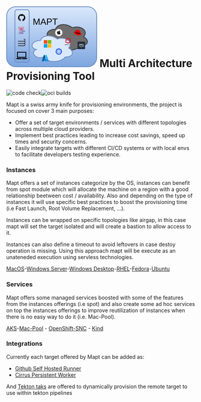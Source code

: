 # ![mapt](./docs/logo/mapt.svg) Multi Architecture Provisioning Tool 

![code check](https://github.com/redhat-developer/mapt/actions/workflows/build-go.yaml/badge.svg)![oci builds](https://github.com/redhat-developer/mapt/actions/workflows/build-oci.yaml/badge.svg)

Mapt is a swiss army knife for provisioning environments, the project is focused on cover 3 main purposes:

* Offer a set of target environments / services with different topologies across multiple cloud providers.
* Implement best practices leading to increase cost savings, speed up times and security concerns.
* Easily integrate targets with different CI/CD systems or with local envs to facilitate developers testing experience.

### Instances

Mapt offers a set of instances categorize by the OS, instances can benefit from spot module which will allocate the machine on a region with a good relationship beetween cost / availability. Also and depending on the type of instances it will use specific best practices to boost the provisioning time (i.e Fast Launch, Root Volume Replacement, ...). 

Instances can be wrapped on specific topologies like airgap, in this case mapt will set the target isolated and will create a bastion to allow access to it. 

Instances can also define a timeout to avoid leftovers in case destoy operation is missing. Using this approach mapt will be execute as an unateneded execution using servless technologies. 

[MacOS](docs/aws/mac.md)-[Windows Server](docs/aws/windows.md)-[Windows Desktop](docs/azure/windows.md)-[RHEL](docs/aws/rhel.md)-[Fedora](docs/azure/fedora.md)-[Ubuntu](docs/azure/ubuntu.md)

### Services

Mapt offers some managed services boosted with some of the features from the instances offerings (i.e spot) and also create some ad hoc services on top the instances offerings to improve reutilization of instances when there is no easy way to do it (i.e. Mac-Pool).

[AKS](docs/azure/aks.md)-[Mac-Pool](docs/aws/mac-pool.md) - [OpenShift-SNC](docs/aws/openshift-snc.md) - [Kind](docs/aws/openshift-snc.md)


### Integrations

Currently each target offered by Mapt can be added as:

* [Github Self Hosted Runner](https://docs.github.com/en/actions/hosting-your-own-runners/managing-self-hosted-runners/about-self-hosted-runners)
* [Cirrus Persistent Worker](https://cirrus-ci.org/guide/persistent-workers/)

And [Tekton taks](tkn) are offered to dynamically provision the remote target to use within tekton pipelines